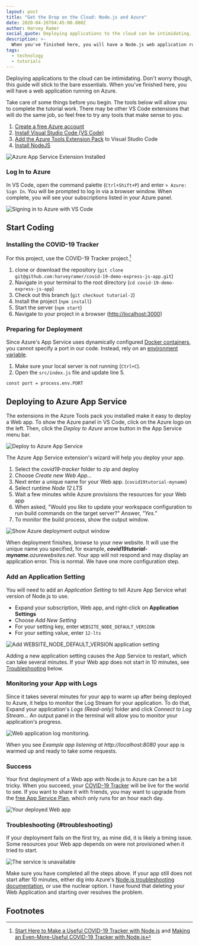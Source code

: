 ```yaml
---
layout: post
title: "Get the Drop on the Cloud: Node.js and Azure"
date: 2020-04-26T04:45:00.000Z
author: Harvey Ramer
social_quote: Deploying applications to the cloud can be intimidating. Don't worry though, this guide will stick to the bare essentials. When you've finished here, you will have a web application running on Azure.
description: >-
  When you've finished here, you will have a Node.js web application running on Azure.
tags:
  - technology
  - tutorials
---
```


Deploying applications to the cloud can be intimidating. Don't worry though, this guide will stick to the bare essentials. When you've finished here, you will have a web application running on Azure.

Take care of some things before you begin. The tools below will allow you to complete the tutorial work. There may be other VS Code extensions that will do the same job, so feel free to try any tools that make sense to you.

1. [Create a free Azure account](https://azure.microsoft.com/en-us/free/)
2. [Install Visual Studio Code (VS Code)](https://code.visualstudio.com/docs/setup/setup-overview)
3. [Add the Azure Tools Extension Pack](https://marketplace.visualstudio.com/items?itemName=ms-vscode.vscode-node-azure-pack) to Visual Studio Code
4. [Install NodeJS](https://www.harveyramer.com/article/2020-04-08-configure-a-nodejs-development-environment-on-windows-10/)

![Azure App Service Extension Installed](https://www.harveyramer.com/img/installed-azure-tools.png "Azure App Service Extension Installed")

### Log In to Azure

In VS Code, open the command palette (`Ctrl+Shift+P`) and enter `> Azure: Sign In`. You will be prompted to log in via a browser window. When complete, you will see your subscriptions listed in your Azure panel.

![Signing in to Azure with VS Code](https://www.harveyramer.com/img/log-in-to-azure-vscode.png "Signing in to Azure with VS Code")

## Start Coding

### Installing the COVID-19 Tracker

For this project, use the COVID-19 Tracker project.[^1]

1. clone or download the repository (`git clone git@github.com:harveyramer/covid-19-demo-express-js-app.git`)
2. Navigate in your terminal to the root directory (`cd covid-19-demo-express-js-app`)
3. Check out this branch (`git checkout tutorial-2`)
4. Install the project (`npm install`)
5. Start the server (`npm start`)
6. Navigate to your project in a browser ([http://localhost:3000](http://localhost:3000/))

### Preparing for Deployment

Since Azure's App Service uses dynamically configured [Docker containers](https://docker-curriculum.com/), you cannot specify a port in our code. Instead, rely on an [environment variable](https://medium.com/chingu/an-introduction-to-environment-variables-and-how-to-use-them-f602f66d15fa).

1. Make sure your local server is not running (`Ctrl+C`).
2. Open the `src/index.js` file and update line 5.

```
const port = process.env.PORT
```

## Deploying to Azure App Service

The extensions in the Azure Tools pack you installed make it easy to deploy a Web app. To show the Azure panel in VS Code, click on the Azure logo on the left. Then, click the _Deploy to Azure_ arrow button in the App Service menu bar.

![Deploy to Azure App Service](https://www.harveyramer.com/img/deploy-to-azure.png "Deploy to Azure App Service")

The Azure App Service extension's wizard will help you deploy your app.

1. Select the _covid19-tracker_ folder to zip and deploy
2. Choose _Create new Web App..._
3. Next enter a unique name for your Web app. (`covid19tutorial-myname`)
4. Select runtime _Node 12 LTS_
5. Wait a few minutes while Azure provisions the resources for your Web app
6. When asked, "Would you like to update your workspace configuration to run build commands on the target server?" Answer, _"Yes."_
7. To monitor the build process, show the output window.

![Show Azure deployment output window](https://www.harveyramer.com/img/show-build-output.png "Show Azure deployment output window")

When deployment finishes, browse to your new website. It will use the unique name you specified, for example, _**covid19tutorial-myname**.azurewebsites.net_. Your app will not respond and may display an application error. This is normal. We have one more configuration step.

### Add an Application Setting

You will need to add an _Application Setting_ to tell Azure App Service what version of Node.js to use.

- Expand your subscription, Web app, and right-click on **Application Settings**
- Choose _Add New Setting_
- For your setting key, enter `WEBSITE_NODE_DEFAULT_VERSION`
- For your setting value, enter `12-lts`

![Add WEBSITE_NODE_DEFAULT_VERSION application setting](https://www.harveyramer.com/img/add-application-setting.png "Add WEBSITE_NODE_DEFAULT_VERSION application setting")

Adding a new application setting causes the App Service to restart, which can take several minutes. If your Web app does not start in 10 minutes, see [Troubleshooting](#troubleshooting) below.

### Monitoring your App with Logs

Since it takes several minutes for your app to warm up after being deployed to Azure, it helps to monitor the Log Stream for your application. To do that, Expand your application's _Logs (Read-only)_ folder and click _Connect to Log Stream..._ An output panel in the terminal will allow you to monitor your application's progress.

![Web application log monitoring.](https://www.harveyramer.com/img/monitor-application-logs.png)

When you see _Example app listening at http://localhost:8080_ your app is warmed up and ready to take some requests.

### Success

Your first deployment of a Web app with Node.js to Azure can be a bit tricky. When you succeed, your [COVID-19 Tracker](https://covid19tutorial.azurewebsites.net/) will be live for the world to see. If you want to share it with friends, you may want to upgrade from the [free App Service Plan](https://docs.microsoft.com/en-us/azure/app-service/app-service-plan-manage), which only runs for an hour each day.

![Your deployed Web app](https://www.harveyramer.com/img/your-deployed-web-app.png "Your deployed Web app")

### Troubleshooting {#troubleshooting}

If your deployment fails on the first try, as mine did, it is likely a timing issue. Some resources your Web app depends on were not provisioned when it tried to start.

![The service is unavailable](https://www.harveyramer.com/img/service-unavailable.png "The service is unavailable")

Make sure you have completed all the steps above. If your app still does not start after 10 minutes, either dig into Azure's [Node.js troubleshooting documentation](https://docs.microsoft.com/en-us/azure/app-service/app-service-web-nodejs-best-practices-and-troubleshoot-guide), or use the nuclear option. I have found that deleting your Web Application and starting over resolves the problem.

## Footnotes

[^1]: [Start Here to Make a Useful COVID-19 Tracker with Node.js](https://www.harveyramer.com/article/2020-04-09-start-here-to-make-a-useful-covid-19-tracker-with-node-js/) and [Making an Even-More-Useful COVID-19 Tracker with Node.js](https://www.harveyramer.com/article/2020-04-10-making-an-even-more-useful-covid-19-tracker-with-node-js/)
